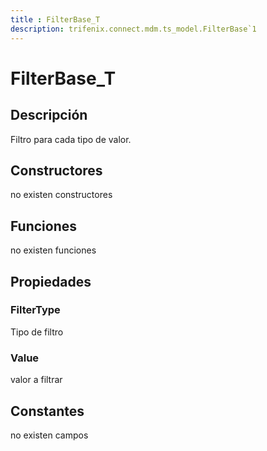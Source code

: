 ```yaml
---
title : FilterBase_T
description: trifenix.connect.mdm.ts_model.FilterBase`1
---
```




# FilterBase_T

## Descripción
Filtro para cada tipo de valor.
## Constructores

no existen constructores


## Funciones

no existen funciones

## Propiedades

### FilterType
Tipo de filtro
### Value
valor a filtrar
## Constantes
no existen campos

